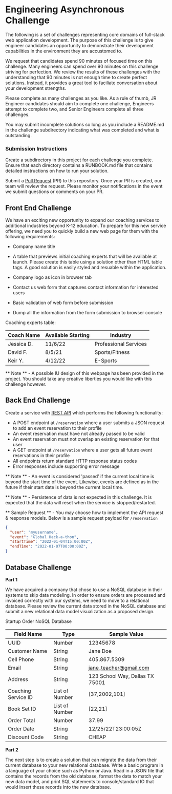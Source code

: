 # Engineering Asynchronous Challenge

  The following is a set of challenges representing core domains of full-stack web application development. The purpose of this challenge is to give engineer candidates an opportunity to demonstrate their development capabilities in the environment they are accustomed to. 
  
  We request that candidates spend 90 minutes of focused time on this challenge. Many engineers can spend over 90 minutes on this challenge striving for perfection. We review the results of these challenges with the understanding that 90 minutes is not enough time to create perfect solutions. Instead, it provides a great tool to faciliate conversation about your development strengths. 

  Please complete as many challenges as you like. As a rule of thumb, JR Engineer candidates should aim to complete one challenge, Engineers attempt to complete two, and Senior Engineers complete all three challenges.
  
  You may submit incomplete solutions so long as you include a README.md in the challenge subdirectory indicating what was completed and what is outstanding. 
  

### Submission Instructions
  
  Create a subdirectory in this project for each challenge you complete. Ensure that each directory contains a RUNBOOK.md file that contains detailed instructions on how to run your solution. 

  Submit a [Pull Request](https://help.github.com/en/articles/about-pull-requests) (PR) to this repository. Once your PR is created, our team will review the request. Please monitor your notifications in the event we submit questions or comments on your PR. 

## Front End Challenge

We have an exciting new opportunity to expand our coaching services to additional industries beyond K-12 education. To prepare for this new service offering, we need you to quickly build a new web page for them with the following requirements:

* Company name title

* A table that previews initial coaching experts that will be available at launch. Please create this table using a solution other than HTML table tags. A good solution is easily styled and resuable within the application.

* Company logo as icon in browser tab

* Contact us web form that captures contact information for interested users

* Basic validation of web form before submission

* Dump all the information from the form submission to browser console

Coaching experts table:

|Coach Name | Available Starting | Industry |
| --------- | ------ | ------------ |
| Jessica D. | 11/6/22 | Professional Services |
| David F. | 8/5/21 | Sports/Fitness |
| Keir Y. | 4/12/22 | E-Sports |

** Note ** - A possible IU design of this webpage has been provided in the project. You should take any creative liberties you would like with this challenge however.

## Back End Challenge

  Create a service with [REST API](https://www.restapitutorial.com) which performs the following functionality: 
  - A POST endpoint at `/reservation` where a user submits a JSON request to add an event reservation to their profile
  - An event reservation must have not already passed to be valid
  - An event reservation must not overlap an existing reservation for that user
  - A GET endpoint at `/reservation` where a user gets all future event reservations in their profile
  - All endpoints return standard HTTP response status codes
  - Error responses include supporting error message

  ** Note ** - An event is considered 'passed' if the current local time is beyond the start time of the event. Likewise, events are defined as in the future if their start date is beyond the current local time.
  
  ** Note ** - Persistence of data is not expected in this challenge. It is expected that the data will reset when the service is stopped/restarted.

  ** Sample Request ** - You may choose how to implement the API request & response models. Below is a sample request payload for `/reservation`
  ```json
  {
    "user": "myusername",
    "event": "Global Hack-a-thon",
    "startTime": "2022-01-04T15:00:00Z",
    "endTime": "2022-01-07T00:00:00Z",
  }
  ```   
  

## Database Challenge

  **Part 1**
  
  We have acquired a company that chose to use a NoSQL database in their systems to skip data modeling. In order to ensure orders are processed and invoiced correctly with our systems, we need to move to a relational database. Please review the current data stored in the NoSQL database and submit a new relational data model visualization as a proposed design. 

Startup Order NoSQL Database

|Field Name | Type   | Sample Value |
| --------- | ------ | ------------ |
|UUID  | Number | 12345678         |
|Customer Name | String | Jane Doe    |
|Cell Phone | String | 405.867.5309 |
|Email      | String |jane_teacher@gmail.com |
|Address    | String | 123 School Way, Dallas TX 75001 |
|Coaching Service ID | List of Number | [37,2002,101] |
|Book Set ID| List of Number | [22,21] |
|Order Total | Number | 37.99 |
|Order Date | String | 12/25/22T23:00:05Z |
|Discount Code | String | CHEAP |

**Part 2**

  The next step is to create a solution that can migrate the data from their current database to your new relational database. Write a basic program in a language of your choice such as Python or Java. Read in a JSON file that contains the records from the old database, format the data to match your new data model, and print SQL statements to console/standard IO that would insert these records into the new database.
  